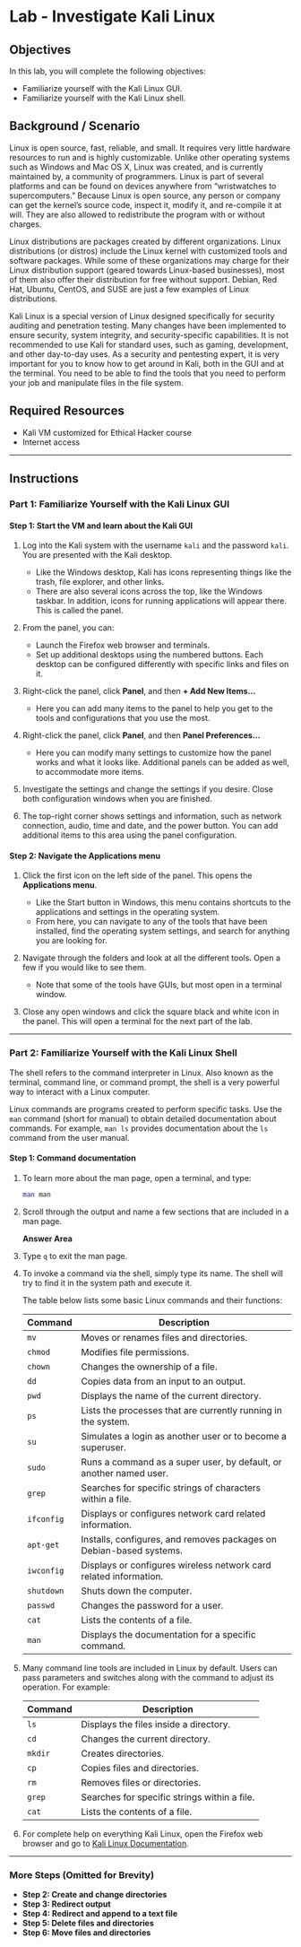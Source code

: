# Lab - Investigate Kali Linux

## Objectives

In this lab, you will complete the following objectives:

- Familiarize yourself with the Kali Linux GUI.
- Familiarize yourself with the Kali Linux shell.

## Background / Scenario

Linux is open source, fast, reliable, and small. It requires very little hardware resources to run and is highly customizable. Unlike other operating systems such as Windows and Mac OS X, Linux was created, and is currently maintained by, a community of programmers. Linux is part of several platforms and can be found on devices anywhere from “wristwatches to supercomputers.” Because Linux is open source, any person or company can get the kernel’s source code, inspect it, modify it, and re-compile it at will. They are also allowed to redistribute the program with or without charges.

Linux distributions are packages created by different organizations. Linux distributions (or distros) include the Linux kernel with customized tools and software packages. While some of these organizations may charge for their Linux distribution support (geared towards Linux-based businesses), most of them also offer their distribution for free without support. Debian, Red Hat, Ubuntu, CentOS, and SUSE are just a few examples of Linux distributions.

Kali Linux is a special version of Linux designed specifically for security auditing and penetration testing. Many changes have been implemented to ensure security, system integrity, and security-specific capabilities. It is not recommended to use Kali for standard uses, such as gaming, development, and other day-to-day uses. As a security and pentesting expert, it is very important for you to know how to get around in Kali, both in the GUI and at the terminal. You need to be able to find the tools that you need to perform your job and manipulate files in the file system.

## Required Resources

- Kali VM customized for Ethical Hacker course
- Internet access

---

## Instructions

### Part 1: Familiarize Yourself with the Kali Linux GUI

#### Step 1: Start the VM and learn about the Kali GUI

1. Log into the Kali system with the username `kali` and the password `kali`. You are presented with the Kali desktop.
   
   - Like the Windows desktop, Kali has icons representing things like the trash, file explorer, and other links.
   - There are also several icons across the top, like the Windows taskbar. In addition, icons for running applications will appear there. This is called the panel.

2. From the panel, you can:
   - Launch the Firefox web browser and terminals.
   - Set up additional desktops using the numbered buttons. Each desktop can be configured differently with specific links and files on it.

3. Right-click the panel, click **Panel**, and then **+ Add New Items...**
   - Here you can add many items to the panel to help you get to the tools and configurations that you use the most.

4. Right-click the panel, click **Panel**, and then **Panel Preferences...**
   - Here you can modify many settings to customize how the panel works and what it looks like. Additional panels can be added as well, to accommodate more items.

5. Investigate the settings and change the settings if you desire. Close both configuration windows when you are finished.

6. The top-right corner shows settings and information, such as network connection, audio, time and date, and the power button. You can add additional items to this area using the panel configuration.

#### Step 2: Navigate the Applications menu

1. Click the first icon on the left side of the panel. This opens the **Applications menu**.
   - Like the Start button in Windows, this menu contains shortcuts to the applications and settings in the operating system.
   - From here, you can navigate to any of the tools that have been installed, find the operating system settings, and search for anything you are looking for.

2. Navigate through the folders and look at all the different tools. Open a few if you would like to see them.
   - Note that some of the tools have GUIs, but most open in a terminal window.

3. Close any open windows and click the square black and white icon in the panel. This will open a terminal for the next part of the lab.

---

### Part 2: Familiarize Yourself with the Kali Linux Shell

The shell refers to the command interpreter in Linux. Also known as the terminal, command line, or command prompt, the shell is a very powerful way to interact with a Linux computer.

Linux commands are programs created to perform specific tasks. Use the `man` command (short for manual) to obtain detailed documentation about commands. For example, `man ls` provides documentation about the `ls` command from the user manual.

#### Step 1: Command documentation

1. To learn more about the man page, open a terminal, and type:

   ```bash
   man man
   ```

2. Scroll through the output and name a few sections that are included in a man page.
   
   **Answer Area**

3. Type `q` to exit the man page.

4. To invoke a command via the shell, simply type its name. The shell will try to find it in the system path and execute it.

   The table below lists some basic Linux commands and their functions:

   | Command    | Description                                                          |
   |------------|----------------------------------------------------------------------|
   | `mv`       | Moves or renames files and directories.                              |
   | `chmod`    | Modifies file permissions.                                          |
   | `chown`    | Changes the ownership of a file.                                    |
   | `dd`       | Copies data from an input to an output.                             |
   | `pwd`      | Displays the name of the current directory.                         |
   | `ps`       | Lists the processes that are currently running in the system.       |
   | `su`       | Simulates a login as another user or to become a superuser.         |
   | `sudo`     | Runs a command as a super user, by default, or another named user.  |
   | `grep`     | Searches for specific strings of characters within a file.          |
   | `ifconfig` | Displays or configures network card related information.            |
   | `apt-get`  | Installs, configures, and removes packages on Debian-based systems. |
   | `iwconfig` | Displays or configures wireless network card related information.   |
   | `shutdown` | Shuts down the computer.                                            |
   | `passwd`   | Changes the password for a user.                                    |
   | `cat`      | Lists the contents of a file.                                       |
   | `man`      | Displays the documentation for a specific command.                  |

5. Many command line tools are included in Linux by default. Users can pass parameters and switches along with the command to adjust its operation. For example:

   | Command  | Description                                      |
   |----------|--------------------------------------------------|
   | `ls`     | Displays the files inside a directory.           |
   | `cd`     | Changes the current directory.                  |
   | `mkdir`  | Creates directories.                            |
   | `cp`     | Copies files and directories.                   |
   | `rm`     | Removes files or directories.                   |
   | `grep`   | Searches for specific strings within a file.    |
   | `cat`    | Lists the contents of a file.                   |

6. For complete help on everything Kali Linux, open the Firefox web browser and go to [Kali Linux Documentation](https://www.kali.org/docs/).

---

### More Steps (Omitted for Brevity)

- **Step 2: Create and change directories**
- **Step 3: Redirect output**
- **Step 4: Redirect and append to a text file**
- **Step 5: Delete files and directories**
- **Step 6: Move files and directories**
